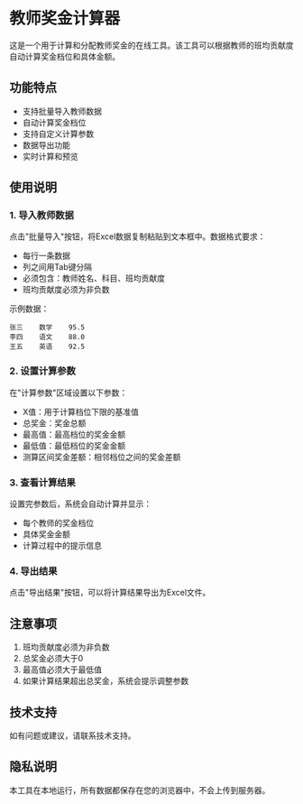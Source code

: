 # 教师奖金计算器

这是一个用于计算和分配教师奖金的在线工具。该工具可以根据教师的班均贡献度自动计算奖金档位和具体金额。

## 功能特点

- 支持批量导入教师数据
- 自动计算奖金档位
- 支持自定义计算参数
- 数据导出功能
- 实时计算和预览

## 使用说明

### 1. 导入教师数据

点击"批量导入"按钮，将Excel数据复制粘贴到文本框中。数据格式要求：
- 每行一条数据
- 列之间用Tab键分隔
- 必须包含：教师姓名、科目、班均贡献度
- 班均贡献度必须为非负数

示例数据：
```
张三    数学    95.5
李四    语文    88.0
王五    英语    92.5
```

### 2. 设置计算参数

在"计算参数"区域设置以下参数：
- X值：用于计算档位下限的基准值
- 总奖金：奖金总额
- 最高值：最高档位的奖金金额
- 最低值：最低档位的奖金金额
- 测算区间奖金差额：相邻档位之间的奖金差额

### 3. 查看计算结果

设置完参数后，系统会自动计算并显示：
- 每个教师的奖金档位
- 具体奖金金额
- 计算过程中的提示信息

### 4. 导出结果

点击"导出结果"按钮，可以将计算结果导出为Excel文件。

## 注意事项

1. 班均贡献度必须为非负数
2. 总奖金必须大于0
3. 最高值必须大于最低值
4. 如果计算结果超出总奖金，系统会提示调整参数

## 技术支持

如有问题或建议，请联系技术支持。

## 隐私说明

本工具在本地运行，所有数据都保存在您的浏览器中，不会上传到服务器。
